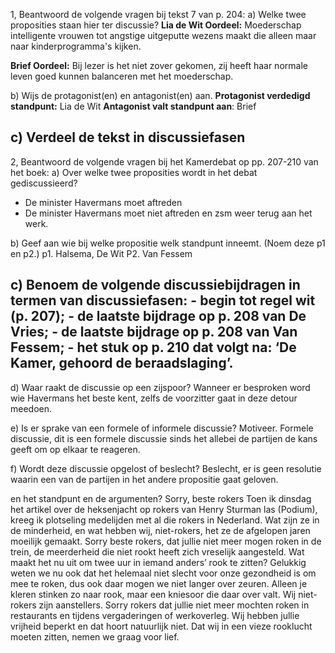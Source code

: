 1, Beantwoord de volgende vragen bij tekst 7 van p. 204: 
a) Welke twee proposities staan hier ter discussie? 
**Lia de Wit Oordeel:** Moederschap intelligente vrouwen tot angstige uitgeputte wezens maakt die alleen maar naar kinderprogramma's kijken.

**Brief Oordeel:** Bij lezer is het niet zover gekomen, zij heeft haar normale leven goed kunnen balanceren met het moederschap. 

b) Wijs de protagonist(en) en antagonist(en) aan. 
**Protagonist verdedigd standpunt:** Lia de Wit
**Antagonist valt standpunt aan**: Brief

c) Verdeel de tekst in discussiefasen
-

2, Beantwoord de volgende vragen bij het Kamerdebat op pp. 207-210 van het boek: 
a) Over welke twee proposities wordt in het debat gediscussieerd? 
- De minister Havermans moet aftreden
- De minister Havermans moet niet aftreden en zsm weer terug aan het werk.

b) Geef aan wie bij welke propositie welk standpunt inneemt. (Noem deze p1 en p2.) 
p1. Halsema, De Wit
P2. Van Fessem

c) Benoem de volgende discussiebijdragen in termen van discussiefasen: - begin tot regel wit (p. 207); - de laatste bijdrage op p. 208 van De Vries; - de laatste bijdrage op p. 208 van Van Fessem; - het stuk op p. 210 dat volgt na: ‘De Kamer, gehoord de beraadslaging’. 
-

d) Waar raakt de discussie op een zijspoor?
Wanneer er besproken word wie Havermans het beste kent, zelfs de voorzitter gaat in deze detour meedoen.

e) Is er sprake van een formele of informele discussie? Motiveer. 
Formele discussie, dit is een formele discussie sinds het allebei de partijen de kans geeft om op elkaar te reageren.

f) Wordt deze discussie opgelost of beslecht?
Beslecht, er is geen resolutie waarin een van de partijen in het andere propositie gaat geloven.

en het standpunt en de argumenten? Sorry, beste rokers Toen ik dinsdag het artikel over de heksenjacht op rokers van Henry Sturman las (Podium), kreeg ik plotseling medelijden met al die rokers in Nederland. Wat zijn ze in de minderheid, en wat hebben wij, niet-rokers, het ze de afgelopen jaren moeilijk gemaakt. Sorry beste rokers, dat jullie niet meer mogen roken in de trein, de meerderheid die niet rookt heeft zich vreselijk aangesteld. Wat maakt het nu uit om twee uur in iemand anders’ rook te zitten? Gelukkig weten we nu ook dat het helemaal niet slecht voor onze gezondheid is om mee te roken, dus ook daar mogen we niet langer over zeuren. Alleen je kleren stinken zo naar rook, maar een kniesoor die daar over valt. Wij niet-rokers zijn aanstellers. Sorry rokers dat jullie niet meer mochten roken in restaurants en tijdens vergaderingen of werkoverleg. Wij hebben jullie vrijheid beperkt en dat hoort natuurlijk niet. Dat wij in een vieze rooklucht moeten zitten, nemen we graag voor lief.
